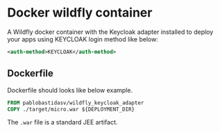 # Docker wildfly container

A Wildfly docker container with the Keycloak adapter installed to deploy 
your apps using KEYCLOAK login method like below:

```xml
<auth-method>KEYCLOAK</auth-method>
```

## Dockerfile

Dockerfile should looks like below example.

```Dockerfile
FROM pablobastidasv/wildfly_keycloak_adapter
COPY ./target/micro.war ${DEPLOYMENT_DIR}
```

The `.war` file is a standard JEE artifact.